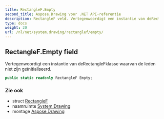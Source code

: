 ```yaml
---
title: RectangleF.Empty
second_title: Aspose.Drawing voor .NET API-referentie
description: RectangleF veld. Vertegenwoordigt een instantie van deRectangleFklasse waarvan de leden niet zijn geïnitialiseerd.
type: docs
weight: 20
url: /nl/net/system.drawing/rectanglef/empty/
---
```

## RectangleF.Empty field

Vertegenwoordigt een instantie van deRectangleFklasse waarvan de leden niet zijn geïnitialiseerd.

```csharp
public static readonly RectangleF Empty;
```

### Zie ook

* struct [RectangleF](../)
* naamruimte [System.Drawing](../../rectanglef/)
* montage [Aspose.Drawing](../../../)


